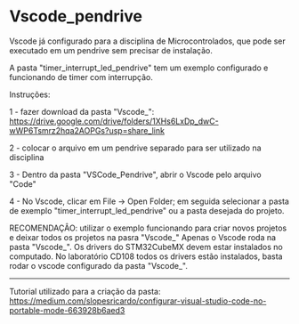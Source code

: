 # Vscode_pendrive
Vscode já configurado para a disciplina de Microcontrolados, que pode ser executado em um pendrive sem precisar de instalação.

A pasta "timer_interrupt_led_pendrive" tem um exemplo configurado e funcionando de timer com interrupção.

Instruções:


1 - fazer download da pasta "Vscode_": https://drive.google.com/drive/folders/1XHs6LxDp_dwC-wWP6Tsmrz2hqa2AOPGs?usp=share_link 


2 - colocar o arquivo em um pendrive separado para ser utilizado na disciplina


3 - Dentro da pasta "VSCode_Pendrive", abrir o Vscode pelo arquivo "Code"


4 - No Vscode, clicar em File -> Open Folder; em seguida selecionar a pasta de exemplo "timer_interrupt_led_pendrive" ou a pasta desejada do projeto.


RECOMENDAÇÂO: utilizar o exemplo funcionando para criar novos projetos e deixar todos os projetos na pasra "Vscode_"
Apenas o Vscode roda na pasta "Vscode_". Os drivers do STM32CubeMX devem estar instalados no computado. No laboratório CD108 todos os drivers estão instalados, basta rodar o vscode configurado da pasta "Vscode_".  


----------------------------------------------------------------------------------------------
Tutorial utilizado para a criação da pasta:
https://medium.com/slopesricardo/configurar-visual-studio-code-no-portable-mode-663928b6aed3
